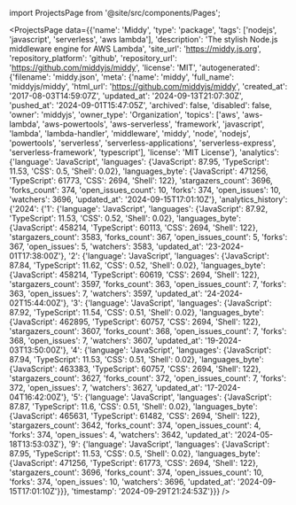 
import ProjectsPage from '@site/src/components/Pages';

<ProjectsPage
    data={{'name': 'Middy', 'type': 'package', 'tags': ['nodejs', 'javascript', 'serverless', 'aws lambda'], 'description': 'The stylish Node.js middleware engine for AWS Lambda', 'site_url': 'https://middy.js.org', 'repository_platform': 'github', 'repository_url': 'https://github.com/middyjs/middy', 'license': 'MIT', 'autogenerated': {'filename': 'middy.json', 'meta': {'name': 'middy', 'full_name': 'middyjs/middy', 'html_url': 'https://github.com/middyjs/middy', 'created_at': '2017-08-03T14:59:07Z', 'updated_at': '2024-09-13T21:07:30Z', 'pushed_at': '2024-09-01T15:47:05Z', 'archived': false, 'disabled': false, 'owner': 'middyjs', 'owner_type': 'Organization', 'topics': ['aws', 'aws-lambda', 'aws-powertools', 'aws-serverless', 'framework', 'javascript', 'lambda', 'lambda-handler', 'middleware', 'middy', 'node', 'nodejs', 'powertools', 'serverless', 'serverless-applications', 'serverless-express', 'serverless-framework', 'typescript'], 'license': 'MIT License'}, 'analytics': {'language': 'JavaScript', 'languages': {'JavaScript': 87.95, 'TypeScript': 11.53, 'CSS': 0.5, 'Shell': 0.02}, 'languages_byte': {'JavaScript': 471256, 'TypeScript': 61773, 'CSS': 2694, 'Shell': 122}, 'stargazers_count': 3696, 'forks_count': 374, 'open_issues_count': 10, 'forks': 374, 'open_issues': 10, 'watchers': 3696, 'updated_at': '2024-09-15T17:01:10Z'}, 'analytics_history': {'2024': {'1': {'language': 'JavaScript', 'languages': {'JavaScript': 87.92, 'TypeScript': 11.53, 'CSS': 0.52, 'Shell': 0.02}, 'languages_byte': {'JavaScript': 458214, 'TypeScript': 60113, 'CSS': 2694, 'Shell': 122}, 'stargazers_count': 3583, 'forks_count': 367, 'open_issues_count': 5, 'forks': 367, 'open_issues': 5, 'watchers': 3583, 'updated_at': '23-2024-01T17:38:00Z'}, '2': {'language': 'JavaScript', 'languages': {'JavaScript': 87.84, 'TypeScript': 11.62, 'CSS': 0.52, 'Shell': 0.02}, 'languages_byte': {'JavaScript': 458214, 'TypeScript': 60619, 'CSS': 2694, 'Shell': 122}, 'stargazers_count': 3597, 'forks_count': 363, 'open_issues_count': 7, 'forks': 363, 'open_issues': 7, 'watchers': 3597, 'updated_at': '24-2024-02T15:44:00Z'}, '3': {'language': 'JavaScript', 'languages': {'JavaScript': 87.92, 'TypeScript': 11.54, 'CSS': 0.51, 'Shell': 0.02}, 'languages_byte': {'JavaScript': 462895, 'TypeScript': 60757, 'CSS': 2694, 'Shell': 122}, 'stargazers_count': 3607, 'forks_count': 368, 'open_issues_count': 7, 'forks': 368, 'open_issues': 7, 'watchers': 3607, 'updated_at': '19-2024-03T13:50:00Z'}, '4': {'language': 'JavaScript', 'languages': {'JavaScript': 87.94, 'TypeScript': 11.53, 'CSS': 0.51, 'Shell': 0.02}, 'languages_byte': {'JavaScript': 463383, 'TypeScript': 60757, 'CSS': 2694, 'Shell': 122}, 'stargazers_count': 3627, 'forks_count': 372, 'open_issues_count': 7, 'forks': 372, 'open_issues': 7, 'watchers': 3627, 'updated_at': '17-2024-04T16:42:00Z'}, '5': {'language': 'JavaScript', 'languages': {'JavaScript': 87.87, 'TypeScript': 11.6, 'CSS': 0.51, 'Shell': 0.02}, 'languages_byte': {'JavaScript': 465631, 'TypeScript': 61482, 'CSS': 2694, 'Shell': 122}, 'stargazers_count': 3642, 'forks_count': 374, 'open_issues_count': 4, 'forks': 374, 'open_issues': 4, 'watchers': 3642, 'updated_at': '2024-05-18T13:53:03Z'}, '9': {'language': 'JavaScript', 'languages': {'JavaScript': 87.95, 'TypeScript': 11.53, 'CSS': 0.5, 'Shell': 0.02}, 'languages_byte': {'JavaScript': 471256, 'TypeScript': 61773, 'CSS': 2694, 'Shell': 122}, 'stargazers_count': 3696, 'forks_count': 374, 'open_issues_count': 10, 'forks': 374, 'open_issues': 10, 'watchers': 3696, 'updated_at': '2024-09-15T17:01:10Z'}}}, 'timestamp': '2024-09-29T21:24:53Z'}}}
/>
